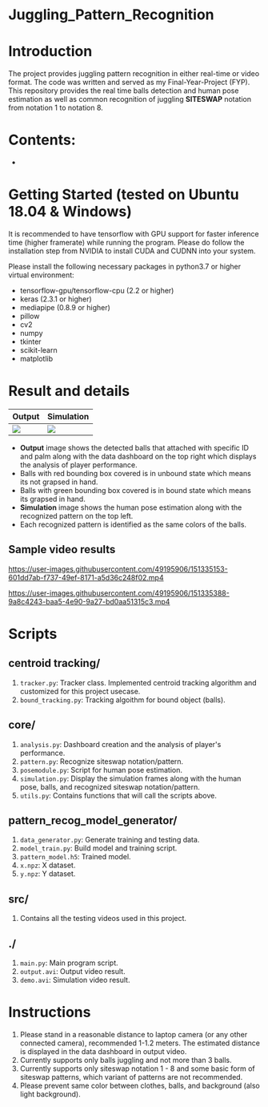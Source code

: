 # Juggling_Pattern_Recognition

# Introduction
The project provides juggling pattern recognition in either real-time or video format. The code was written and served
as my Final-Year-Project (FYP). This repository provides the real time balls detection and human pose estimation as well as common recognition of juggling **SITESWAP** notation from notation 1 to notation 8.

# Contents:
* 

# Getting Started (tested on Ubuntu 18.04 & Windows)
It is recommended to have tensorflow with GPU support for faster inference time (higher framerate) while running the program. Please do follow the installation step from NVIDIA to install CUDA and CUDNN into your system.

Please install the following necessary packages in python3.7 or higher virtual environment:
* tensorflow-gpu/tensorflow-cpu (2.2 or higher)
* keras (2.3.1 or higher)
* mediapipe (0.8.9 or higher)
* pillow
* cv2
* numpy
* tkinter
* scikit-learn
* matplotlib


# Result and details
Output | Simulation
--- | ---
![](https://user-images.githubusercontent.com/49195906/151332629-1c43b810-8451-4a01-9552-7c1a19804311.png) | ![](https://user-images.githubusercontent.com/49195906/151332456-56745ab9-e879-466c-aacc-f5eb204439d9.png)
* **Output** image shows the detected balls that attached with specific ID and palm along with the data dashboard on the top right which displays the analysis of player performance. 
* Balls with red bounding box covered is in unbound state which means its not grapsed in hand. 
* Balls with green bounding box covered is in bound state which means its grapsed in hand.
* **Simulation** image shows the human pose estimation along with the recognized pattern on the top left.
* Each recognized pattern is identified as the same colors of the balls.

## Sample video results

https://user-images.githubusercontent.com/49195906/151335153-601dd7ab-f737-49ef-8171-a5d36c248f02.mp4


https://user-images.githubusercontent.com/49195906/151335388-9a8c4243-baa5-4e90-9a27-bd0aa51315c3.mp4

# Scripts
## centroid tracking/
1. ```tracker.py```: Tracker class. Implemented centroid tracking algorithm and customized for this project usecase.
2. ```bound_tracking.py```: Tracking algoithm for bound object (balls).

## core/
1. ```analysis.py```: Dashboard creation and the analysis of player's performance.
2. ```pattern.py```: Recognize siteswap notation/pattern.
3. ```posemodule.py```: Script for human pose estimation.
4. ```simulation.py```: Display the simulation frames along with the human pose, balls, and recognized siteswap notation/pattern.
5. ```utils.py```: Contains functions that will call the scripts above.

## pattern_recog_model_generator/
1. ```data_generator.py```: Generate training and testing data.
2. ```model_train.py```: Build model and training script.
3. ```pattern_model.h5```: Trained model.
4. ```x.npz```: X dataset.
5. ```y.npz```: Y dataset.

## src/
1. Contains all the testing videos used in this project.

## ./
1. ```main.py```: Main program script.
2. ```output.avi```: Output video result.
3. ```demo.avi```: Simulation video result. 

# Instructions 
1. Please stand in a reasonable distance to laptop camera (or any other connected camera), recommended 1-1.2 meters. The estimated distance is displayed in the data dashboard in output video.
2. Currently supports only balls juggling and not more than 3 balls.
3. Currently supports only siteswap notation 1 - 8 and some basic form of siteswap patterns, which variant of patterns are not recommended.
4. Please prevent same color between clothes, balls, and background (also light background).
